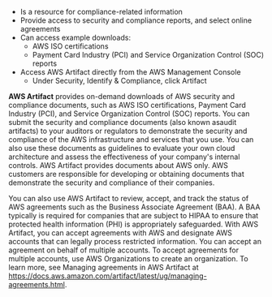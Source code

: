 - Is a resource for compliance-related information
- Provide access to security and compliance reports, and select online agreements
- Can access example downloads:
    - AWS ISO certifications
    - Payment Card Industry (PCI) and Service Organization Control (SOC) reports
- Access AWS Artifact directly from the AWS Management Console
    - Under Security, Identify & Compliance, click Artifact

**AWS Artifact** provides on-demand downloads of AWS security and compliance documents, such as AWS ISO certifications, Payment Card Industry (PCI), and Service Organization Control (SOC) reports. You can submit the security and compliance documents (also known asaudit artifacts) to your auditors or regulators to demonstrate the security and compliance of the AWS infrastructure and services that you use. You can also use these documents as guidelines to evaluate your own cloud architecture and assess the effectiveness of your company's internal controls. AWS Artifact provides documents about AWS only. AWS customers are responsible for developing or obtaining documents that demonstrate the security and compliance of their companies.

You can also use AWS Artifact to review, accept, and track the status of AWS agreements such as the Business Associate Agreement (BAA). A BAA typically is required for companies that are subject to HIPAA to ensure that protected health information (PHI) is appropriately safeguarded. With AWS Artifact, you can accept agreements with AWS and designate AWS accounts that can legally process restricted information. You can accept an agreement on behalf of multiple accounts. To accept agreements for multiple accounts, use AWS Organizations to create an organization. To learn more, see Managing agreements in AWS Artifact at https://docs.aws.amazon.com/artifact/latest/ug/managing-agreements.html.
